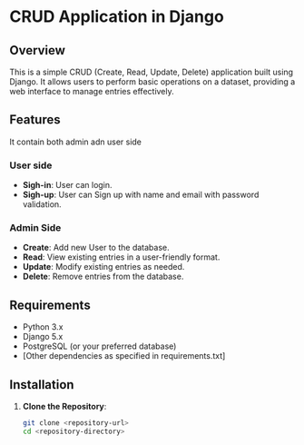 # CRUD Application in Django

## Overview

This is a simple CRUD (Create, Read, Update, Delete) application built using Django. It allows users to perform basic operations on a dataset, providing a web interface to manage entries effectively.

## Features
It contain both admin adn user side 
### User side
- **Sigh-in**: User can login.
- **Sigh-up**: User can Sign up with name and email with password validation.
### Admin Side
- **Create**: Add new User to the database.
- **Read**: View existing entries in a user-friendly format.
- **Update**: Modify existing entries as needed.
- **Delete**: Remove entries from the database.

## Requirements

- Python 3.x
- Django 5.x
- PostgreSQL (or your preferred database)
- [Other dependencies as specified in requirements.txt]

## Installation

1. **Clone the Repository**:
   ```bash
   git clone <repository-url>
   cd <repository-directory>
